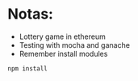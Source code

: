 # Notas:

- Lottery game in ethereum
- Testing with mocha and ganache
- Remember install modules

```
npm install
```
